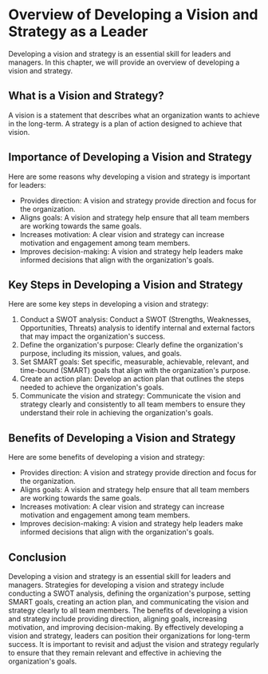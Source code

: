 Overview of Developing a Vision and Strategy as a Leader
=====================================================================================================

Developing a vision and strategy is an essential skill for leaders and managers. In this chapter, we will provide an overview of developing a vision and strategy.

What is a Vision and Strategy?
------------------------------

A vision is a statement that describes what an organization wants to achieve in the long-term. A strategy is a plan of action designed to achieve that vision.

Importance of Developing a Vision and Strategy
----------------------------------------------

Here are some reasons why developing a vision and strategy is important for leaders:

* Provides direction: A vision and strategy provide direction and focus for the organization.
* Aligns goals: A vision and strategy help ensure that all team members are working towards the same goals.
* Increases motivation: A clear vision and strategy can increase motivation and engagement among team members.
* Improves decision-making: A vision and strategy help leaders make informed decisions that align with the organization's goals.

Key Steps in Developing a Vision and Strategy
---------------------------------------------

Here are some key steps in developing a vision and strategy:

1. Conduct a SWOT analysis: Conduct a SWOT (Strengths, Weaknesses, Opportunities, Threats) analysis to identify internal and external factors that may impact the organization's success.
2. Define the organization's purpose: Clearly define the organization's purpose, including its mission, values, and goals.
3. Set SMART goals: Set specific, measurable, achievable, relevant, and time-bound (SMART) goals that align with the organization's purpose.
4. Create an action plan: Develop an action plan that outlines the steps needed to achieve the organization's goals.
5. Communicate the vision and strategy: Communicate the vision and strategy clearly and consistently to all team members to ensure they understand their role in achieving the organization's goals.

Benefits of Developing a Vision and Strategy
--------------------------------------------

Here are some benefits of developing a vision and strategy:

* Provides direction: A vision and strategy provide direction and focus for the organization.
* Aligns goals: A vision and strategy help ensure that all team members are working towards the same goals.
* Increases motivation: A clear vision and strategy can increase motivation and engagement among team members.
* Improves decision-making: A vision and strategy help leaders make informed decisions that align with the organization's goals.

Conclusion
----------

Developing a vision and strategy is an essential skill for leaders and managers. Strategies for developing a vision and strategy include conducting a SWOT analysis, defining the organization's purpose, setting SMART goals, creating an action plan, and communicating the vision and strategy clearly to all team members. The benefits of developing a vision and strategy include providing direction, aligning goals, increasing motivation, and improving decision-making. By effectively developing a vision and strategy, leaders can position their organizations for long-term success. It is important to revisit and adjust the vision and strategy regularly to ensure that they remain relevant and effective in achieving the organization's goals.
